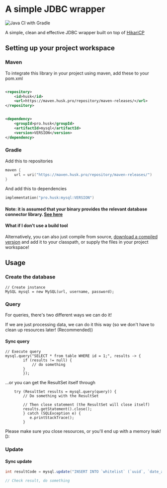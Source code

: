 # A simple JDBC wrapper

![Java CI with Gradle](https://github.com/Huskehhh/MySQL/workflows/Java%20CI%20with%20Gradle/badge.svg)

A simple, clean and effective JDBC wrapper built on top of [HikariCP](https://github.com/brettwooldridge/HikariCP)

## Setting up your project workspace

### Maven

To integrate this library in your project using maven, add these to your pom.xml

```xml

<repository>
    <id>husk</id>
    <url>https://maven.husk.pro/repository/maven-releases/</url>
</repository>
```

```xml

<dependency>
    <groupId>pro.husk</groupId>
    <artifactId>mysql</artifactId>
    <version>VERSION</version>
</dependency>
```          

### Gradle

Add this to repositories

```kotlin
maven {
    url = uri("https://maven.husk.pro/repository/maven-releases/")
}
```                  

And add this to dependencies

```kotlin
implementation("pro.husk:mysql:VERSION")
```

#### Note: it is assumed that your binary provides the relevant database connector library. [See here](https://github.com/brettwooldridge/HikariCP#popular-datasource-class-names)

#### What if I don't use a build tool

Alternatively, you can also just compile from
source, [download a compiled version](https://github.com/Huskehhh/MySQL/actions) and add it to your classpath, or supply
the files in your project workspace!

## Usage

### Create the database

```
// Create instance
MySQL mysql = new MySQL(url, username, password);
```

### Query

For queries, there's two different ways we can do it!

If we are just processing data, we can do it this way (so we don't have to clean up resources later! (Recommended))

#### Sync query

```
// Execute query
mysql.query("SELECT * from table WHERE id = 1;", results -> {
        if (results != null) {
            // do something
        }
        });
```            

...or you can get the ResultSet itself through

```
    try (ResultSet results = mysql.query(query)) {
        // Do something with the ResultSet

        // Then close statement (the ResultSet will close itself)
        results.getStatement().close();
        } catch (SQLException e) {
           e.printStackTrace();
        }
```

Please make sure you close resources, or you'll end up with a memory leak! D:

### Update

#### Sync update

```Java
int resultCode = mysql.update("INSERT INTO `whitelist` (`uuid`, `date_added`) VALUES ('"+uuid+"', CURRENT_DATE());")

// Check result, do something
```
